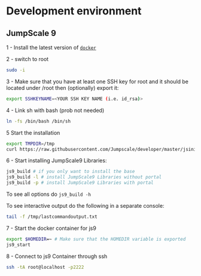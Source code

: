 # Development environment


## JumpScale 9


1 - Install the latest version of [`docker`](https://docs.docker.com/engine/installation/linux/ubuntu/#install-docker)

2 - switch to root
```bash
sudo -i
```

3 - Make sure that you have at least one SSH key for root and it should be located under /root then (optionally) export it:
```bash
export SSHKEYNAME=<YOUR SSH KEY NAME (i.e. id_rsa)>
```

4 - Link sh with bash (prob not needed)
```bash
ln -fs /bin/bash /bin/sh
```

5  Start the installation
```bash
export TMPDIR=/tmp
curl https://raw.githubusercontent.com/Jumpscale/developer/master/jsinit.sh?$RANDOM > $TMPDIR/jsinit.sh;bash $TMPDIR/jsinit.sh
```

6 - Start installing JumpScale9 Libraries:
```bash
js9_build # if you only want to install the base
js9_build -l # install JumpScale9 Libraries without portal
js9_build -p # install JumpScale9 Libraries with portal
```

To see all options do ```js9_build -h```


To see interactive output do the following in a separate console:

```bash
tail -f /tmp/lastcommandoutput.txt
```

7 - Start the docker container for js9
```bash
export $HOMEDIR=~ # Make sure that the HOMEDIR variable is exported
js9_start
```

8 - Connect to js9 Container through ssh
```bash
ssh -tA root@localhost -p2222
```
